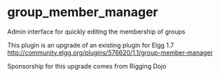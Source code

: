 group_member_manager
====================

Admin interface for quickly editing the membership of groups

This plugin is an upgrade of an existing plugin for Elgg 1.7 http://community.elgg.org/plugins/576620/1.1/group-member-manager

Sponsorship for this upgrade comes from Rigging Dojo
